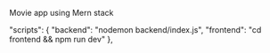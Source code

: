 Movie app using Mern stack 

  "scripts": {
    "backend": "nodemon backend/index.js",
    "frontend": "cd frontend && npm run dev"
  },
